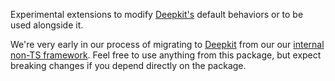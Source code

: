 Experimental extensions to modify [Deepkit's](http://github.com/deepkit/deepkit-framework) default behaviors or to be used alongside it.

We're very early in our process of migrating to [Deepkit](http://github.com/deepkit/deepkit-framework) from our our [internal non-TS framework](https://github.com/signal24/node-server-foundation).
Feel free to use anything from this package, but expect breaking changes if you depend directly on the package.
